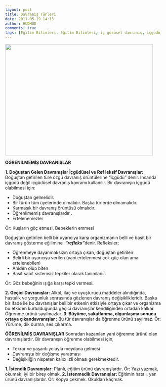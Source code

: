 ```yaml
---
layout: post
title: Davranış Türleri
date: 2011-05-19 14:13
author: HUDHUD
comments: true
tags: [Eğitim Bilimleri, Eğitim Bilimleri, iç görüsel davranış, içgüdü, istenmedik davranış, ÖĞRENİLMİŞ DAVRANIŞLAR, refleks]
---
```

<a href="http://www.egitimvaktim.com/dosyalar/2011/05/davranis-turlari.jpg">
<img class="alignnone size-full wp-image-786" title="davranis-turlari" src="http://www.egitimvaktim.com/dosyalar/2011/05/davranis-turlari.jpg" alt="" width="478" height="360" /></a>

<strong>ÖĞRENİLMEMİŞ DAVRANIŞLAR</strong>

<strong>1. Doğuştan Gelen Davranışlar İçgüdüsel ve Ref leksif Davranışlar: </strong>Doğuştan getirilen türe özgü davranış örüntülerine “içgüdü” denir. İnsanda içgüdü değil içgüdüsel davranış kavramı kullanılır. Bir davranışın içgüdü olabilmesi için:
<ul>
	<li>Doğuştan gelmelidir.</li>
	<li>Bir türün tüm üyelerinde olmalıdır. Başka türlerde olmamalıdır.</li>
	<li>Karmaşık bir davranış örüntüsü olmalıdır.</li>
	<li>Öğrenilmemiş davranışlardır .</li>
	<li>Ertelenemezler</li>
</ul>
Ör: Kuşların göç etmesi, Bebeklerin emmesi

Doğuştan getirilen belli bir uyarıcıya karşı organizmanın belli ve basit bir davranış gösterme eğilimine  <strong><em>“refleks”</em></strong>denir. Refleksler;
<ul>
	<li>Öğrenmeye dayanmaksızın ortaya çıkan, doğuştan getirilen</li>
	<li>Belirli bir uyarıcıya verilen (yani ertelenmesi çok güç olan ama ertelenebilen)</li>
	<li>Aniden olup biten</li>
	<li>Basit sabit sistemsiz tepkiler olarak tanımlanır.</li>
</ul>
Ör: Göz bebeğinin ışığa karşı tepki vermesi.

<strong>2. Geçici Davranışlar:</strong>
Alkol, ilaç ve uyuşturucu maddeler alındığında, hastalık ve yorgunluk sonrasında gözlenen davranış değişiklikleridir. Başka bir ifade ile bu davranışlar bellibir etkenin etkisiyle ortaya çıkar ve organizma bu etkiden kurtulduğunda geçici davranışlar kendiliğinden ortadan kalkar. Öğrenme ürünü sayılmazlar.
<strong>3. Büyüme, sakatlanma, olgunlaşma sonucu ortaya çıkandavranışlar :
</strong> Bu tür davranışlar da öğrenme ürünü sayılmaz. Ör: Yürüme, dik durma, ses çıkarma.

<strong>ÖĞRENİLMİŞ DAVRANIŞLAR </strong>
Sonradan kazanılan yani öğrenme ürünü olan davranışlardır. Bir davranışın öğrenme olabilmesi için;
<ul>
	<li>Tekrar ve yaşantı yoluyla meydana gelmesi</li>
	<li>Davranışta bir değişme yaratması</li>
	<li>Değişikliğin nispeten kalıcı izli olması gerekmektedir.</li>
</ul>
<strong>1. İstendik Davranışlar:</strong> Planlı, eğitim ürünü davranışlardır. Ör: Yazı yazmak, okumak, iyi bir birey olmak.
<strong>2. İstenmedik Davranışlar:</strong> Eğitimin hatalı, yan ürünü davranışlardır. Ör: Kopya çekmek. Okuldan kaçmak.
